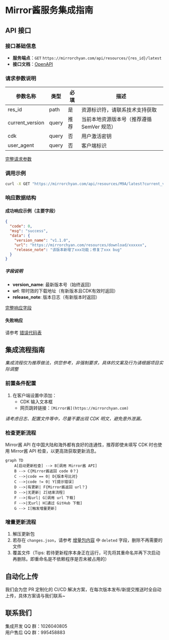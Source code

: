 # Mirror酱服务集成指南

## API 接口

### 接口基础信息

- **服务端点**：`GET` `https://mirrorchyan.com/api/resources/{res_id}/latest`
- **接口文档**：[OpenAPI](https://apifox.com/apidoc/shared-ffdc8453-597d-4ba6-bd3c-5e375c10c789/253583257e0)

### 请求参数说明

| 参数名称          | 类型     | 必填 | 描述                                                                 |
|--------------------|----------|------|----------------------------------------------------------------------|
| res_id             | path     | 是   | 资源标识符，请联系技术支持获取     |
| current_version    | query    | 推荐 | 当前本地资源版本号（推荐遵循 SemVer 规范）                               |
| cdk                | query    | 否   | 用户激活密钥                                   |
| user_agent         | query    | 否   | 客户端标识          |

[完整请求参数](https://apifox.com/apidoc/shared-ffdc8453-597d-4ba6-bd3c-5e375c10c789/253583257e0)

### 调用示例

```bash
curl -X GET "https://mirrorchyan.com/api/resources/M9A/latest?current_version=v0.0.1&cdk=XXXXX&user_agent=MAA_WPF"
```

### 响应数据结构

#### 成功响应示例（主要字段）

```json
{
  "code": 0,
  "msg": "success",
  "data": {
    "version_name": "v1.1.0",
    "url": "https://mirrorchyan.com/resources/download/xxxxxx",
    "release_note": "该版本新增了xxx功能；修复了xxx bug"
  }
}
```

##### 字段说明

- **version_name**: 最新版本号（始终返回）
- **url**: 带时效的下载地址（有新版本且CDK有效时返回）
- **release_note**: 版本日志（有新版本时返回）

[完整响应字段](https://apifox.com/apidoc/shared-ffdc8453-597d-4ba6-bd3c-5e375c10c789/253583257e0)

#### 失败响应

请参考 [错误代码表](./ErrorCode.md)

## 集成流程指南

_集成流程仅为推荐做法，供您参考，非强制要求，具体的文案及行为请根据项目实际调整_

### 前置条件配置

1. 在客户端设置中添加：
   - CDK 输入文本框
   - 网页跳转链接：`[Mirror酱](https://mirrorchyan.com)`

*请考虑日志、配置文件等中，尽量不要出现 CDK 明文，避免意外泄漏。*

### 检查更新流程

Mirror酱 API 在中国大陆和海外都有良好的连通性，推荐即使未填写 CDK 时也使用 Mirror酱 API 检查，以更高效获取更新消息。

```mermaid
graph TD
    A[启动更新检查] --> B[调用 Mirror酱 API]
    B --> C{Mirror酱返回 code 0？}
    C -->|code == 0| D{版本号比对}
    C -->|code != 0| Y[提示错误]
    D -->|有更新| F{Mirror酱返回 url？}
    D -->|无更新| Z[结束流程]
    F -->|有url| G[调用 url 下载]
    F -->|无url| H[通过 GitHub 下载]
    G --> I[触发增量更新]
```

### 增量更新流程

1. 解压更新包
2. 若存在 `changes.json`，请参考 [增量包内容](./Incremental.md) 中 `deleted` 字段，删除不再需要的文件
3. 覆盖文件（Tips: 若待更新程序本身正在运行，可先将其重命名并再下次启动再删除。即重命名是不依赖程序是否未被占用的）

## 自动化上传

我们会为您 PR 定制化的 CI/CD 解决方案，在每次版本发布/新提交推送时全自动上传，具体方案请与我们联系~

## 联系我们

集成开发 QQ 群：1026040805  
用户售后 QQ 群：995458883
